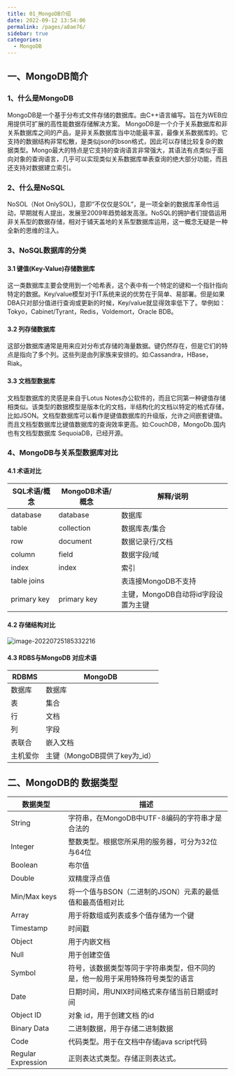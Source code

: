 ```yaml
---
title: 01_MongoDB介绍
date: 2022-09-12 13:54:06
permalink: /pages/a8ae76/
sidebar: true
categories:
  - MongoDB
---
```

## 一、MongoDB简介

### 1、什么是MongoDB

MongoDB是一个基于分布式文件存储的数据库。由C++语言编写。旨在为WEB应用提供可扩展的高性能数据存储解决方案。
MongoDB是一个介于关系数据库和非关系数据库之间的产品，是非关系数据库当中功能最丰富，最像关系数据库的。它支持的数据结构非常松散，是类似json的bson格式，因此可以存储比较复杂的数据类型。Mongo最大的特点是它支持的查询语言非常强大，其语法有点类似于面向对象的查询语言，几乎可以实现类似关系数据库单表查询的绝大部分功能，而且还支持对数据建立索引。

### 2、什么是NoSQL

NoSOL（Not OnlySOL)，意即“不仅仅是SOL”，是一项全新的数据库革命性运动，早期就有人提出，发展至2009年趋势越发高涨。NoSQL的拥护者们提倡运用非关系型的数据存储，相对于铺天盖地的关系型数据库运用，这一概念无疑是一种全新的思维的注入。

### 3、NoSQL数据库的分类

#### 3.1 键值(Key-Value)存储数据库

这一类数据库主要会使用到一个哈希表，这个表中有一个特定的键和一个指针指向特定的数据。Key/value模型对于IT系统来说的优势在于简单、易部署。但是如果DBA只对部分值进行查询或更新的时候，Key/value就显得效率低下了。举例如：Tokyo，Cabinet/Tyrant，Redis，Voldemort，Oracle BDB。

#### 3.2 列存储数据库

这部分数据库通常是用来应对分布式存储的海量数据。键仍然存在，但是它们的特点是指向了多个列。这些列是由列家族来安排的。如:Cassandra，HBase，Riak。

#### 3.3 文档型数据库

文档型数据库的灵感是来自于Lotus Notes办公软件的，而且它同第一种键值存储相类似。该类型的数据模型是版本化的文档，半结构化的文档以特定的格式存储，比如JSON。文档型数据库可以看作是键值数据库的升级版，允许之间嵌套键值。而且文档型数据库比键值数据库的查询效率更高。如:CouchDB，MongoDb.国内也有文档型数据库 SequoiaDB，已经开源。

### 4、MongoDB与关系型数据库对比

#### 4.1 术语对比

| SQL术语/概念 | MongoDB术语/概念 | 解释/说明                           |
| ------------ | ---------------- | ----------------------------------- |
| database     | database         | 数据库                              |
| table        | collection       | 数据库表/集合                       |
| row          | document         | 数据记录行/文档                     |
| column       | field            | 数据字段/域                         |
| index        | index            | 索引                                |
| table joins  |                  | 表连接MongoDB不支持                 |
| primary key  | primary key      | 主键，MongoDB自动将id字段设置为主键 |

#### 4.2 存储结构对比

![image-20220725185332216](/images/MongoDB介绍/image-20220725185332216.png)

#### 4.3 RDBS与MongoDB 对应术语

| RDBMS    | MongoDB                       |
| -------- | ----------------------------- |
| 数据库   | 数据库                        |
| 表       | 集合                          |
| 行       | 文档                          |
| 列       | 字段                          |
| 表联合   | 嵌入文档                      |
| 主机爱你 | 主键（MongoDB提供了key为_id） |

## 二、MongoDB的 数据类型

| 数据类型           | 描述                                                         |
| ------------------ | ------------------------------------------------------------ |
| String             | 字符串，在MongoDB中UTF-8编码的字符串才是合法的               |
| Integer            | 整数类型。根据您所采用的服务器，可分为32位与64位             |
| Boolean            | 布尔值                                                       |
| Double             | 双精度浮点值                                                 |
| Min/Max keys       | 将一个值与BSON（二进制的JSON）元素的最低值和最高值相对比     |
| Array              | 用于将数组或列表或多个值存储为一个键                         |
| Timestamp          | 时间戳                                                       |
| Object             | 用于内嵌文档                                                 |
| Null               | 用于创建空值                                                 |
| Symbol             | 符号，该数据类型等同于字符串类型，但不同的是，他一般用于采用特殊符号类型的语言 |
| Date               | 日期时间，用UNIX时间格式来存储当前日期或时间                 |
| Object ID          | 对象 id，用于创建文档 的id                                   |
| Binary Data        | 二进制数据，用于存储二进制数据                               |
| Code               | 代码类型。用于在文档中存储java script代码                    |
| Regular Expression | 正则表达式类型。存储正则表达式。                             |

